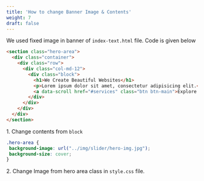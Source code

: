 ```yaml
---
title: 'How to change Banner Image & Contents'
weight: 7
draft: false
---
```


We used fixed image in banner of `index-text.html` file. Code is given below

```html
<section class="hero-area">
  <div class="container">
    <div class="row">
      <div class="col-md-12">
        <div class="block">
          <h1>We Create Beautiful Websites</h1>
          <p>Lorem ipsum dolor sit amet, consectetur adipisicing elit.</p>
          <a data-scroll href="#services" class="btn btn-main">Explore Us</a>
        </div>
      </div>
    </div>
  </div>
</section>
```

1\. Change contents from `block`

```css
.hero-area {  
 background-image: url("../img/slider/hero-img.jpg");  
 background-size: cover;
}  
```

2\. Change Image from hero area class in `style.css` file.